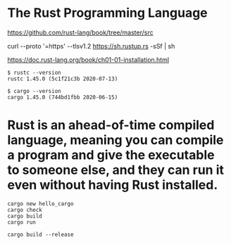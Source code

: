 # The Rust Programming Language

https://github.com/rust-lang/book/tree/master/src

curl --proto '=https' --tlsv1.2 https://sh.rustup.rs -sSf | sh

https://doc.rust-lang.org/book/ch01-01-installation.html

```
$ rustc --version
rustc 1.45.0 (5c1f21c3b 2020-07-13)

$ cargo --version
cargo 1.45.0 (744bd1fbb 2020-06-15)
```

# Rust is an ahead-of-time compiled language, meaning you can compile a program and give the executable to someone else, and they can run it even without having Rust installed.

```
cargo new hello_cargo
cargo check 
cargo build
cargo run

cargo build --release
```
